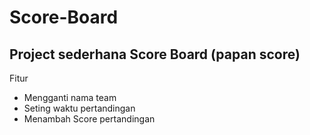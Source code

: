 # Score-Board
## Project sederhana Score Board (papan score)

Fitur
* Mengganti nama team
* Seting waktu pertandingan
* Menambah Score pertandingan
